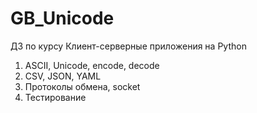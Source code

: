 # GB_Unicode
ДЗ по курсу Клиент-серверные приложения на Python

1. ASCII, Unicode, encode, decode
2. CSV, JSON, YAML
3. Протоколы обмена, socket
4. Тестирование

